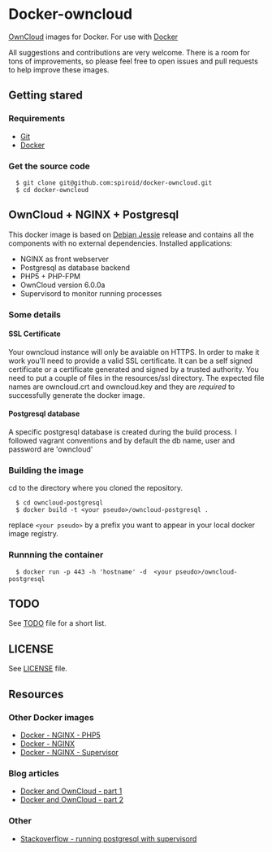 # Docker-owncloud

[OwnCloud](http://owncloud.org/) images for Docker.
For use with [Docker](http://docker.io)

All suggestions and contributions are very welcome.
There is a room for tons of improvements, so please feel free to open issues and pull requests to help improve these images.


## Getting stared

### Requirements
 * [Git](http://git-scm.com/)
 * [Docker](http://docker.io)

### Get the source code
```
  $ git clone git@github.com:spiroid/docker-owncloud.git
  $ cd docker-owncloud
```


## OwnCloud + NGINX + Postgresql

This docker image is based on [Debian Jessie](http://www.debian.org/releases/testing/) release and contains all the components with no external dependencies.
Installed applications:

* NGINX as front webserver
* Postgresql as database backend
* PHP5 + PHP-FPM
* OwnCloud version 6.0.0a
* Supervisord to monitor running processes


### Some details

#### SSL Certificate

Your owncloud instance will only be avaiable on HTTPS. In order to make it work you'll need to provide a valid SSL certificate. It can be a self signed certificate or a certificate generated and signed by a trusted authority.
You need to put a couple of files in the resources/ssl directory. The expected file names are owncloud.crt and owncloud.key and they are *required* to successfully generate the docker image.


#### Postgresql database

A specific postgresql database is created during the build process.
I followed vagrant conventions and by default the db name, user and password are 'owncloud'



### Building the image

cd to the directory where you cloned the repository.


```
  $ cd owncloud-postgresql
  $ docker build -t <your pseudo>/owncloud-postgresql .
```

replace ```<your pseudo>``` by a prefix you want to appear in your local docker image registry.


### Runnning the container

```
  $ docker run -p 443 -h 'hostname' -d  <your pseudo>/owncloud-postgresql
```


## TODO

See [TODO](TODO.md) file for a short list.

## LICENSE

See [LICENSE](LICENSE) file.

## Resources

### Other Docker images
 * [Docker - NGINX - PHP5](https://github.com/darron/docker-nginx-php5)
 * [Docker - NGINX](https://github.com/orchardup/docker-nginx)
 * [Docker - NGINX - Supervisor](https://github.com/dz0ny/docker-wpdev)
 
### Blog articles
 * [Docker and OwnCloud - part 1](http://dischord.org/blog/2013/07/10/docker-and-owncloud/)
 * [Docker and OwnCloud - part 2](http://dischord.org/blog/2013/08/13/docker-and-owncloud-part-2/)

### Other
 * [Stackoverflow - running postgresql with supervisord](http://stackoverflow.com/questions/11092358/running-postgresql-with-supervisord)
